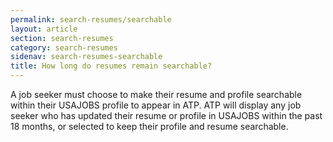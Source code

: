 ```yaml
---
permalink: search-resumes/searchable
layout: article
section: search-resumes
category: search-resumes
sidenav: search-resumes-searchable
title: How long do resumes remain searchable?
---
```


A job seeker must choose to make their resume and profile searchable within their USAJOBS profile to appear in ATP. ATP will display any job seeker who has updated their resume or profile in USAJOBS within the past 18 months, or selected to keep their profile and resume searchable.
